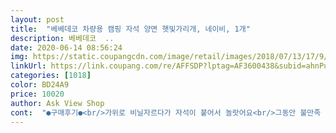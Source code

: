 ```yaml
---
layout: post 
title:  "베베데코 차량용 캠핑 자석 양면 햇빛가리개, 네이비, 1개" 
description: 베베데코  ..
date: 2020-06-14 08:56:24 
img: https://static.coupangcdn.com/image/retail/images/2018/07/13/17/9/1a0e1d88-f5e4-4c42-96cd-412b0a3773d8.jpg 
linkUrl: https://link.coupang.com/re/AFFSDP?lptag=AF3600438&subid=ahnPublicAsk&pageKey=109340273&itemId=330873692&vendorItemId=3811810945&traceid=V0-113-cc58e014e7421d10 
categories: [1018] 
color: BD24A9 
price: 10020 
author: Ask View Shop 
cont:  "●구매후기●<br/>가위로 비닐자르다가 자석이 붙어서 놀랏어요<br/>그동안 불만족 투성이인 햇빛가리개들 이었는데<br/>근데 붙이고 창문 활짝 열고 있다가 날아갈뻔한걸<br/>뒤자리에 붙이니 잘붙어있고 짱짱하네요<br/>묶는끈도 있어요<br/>뭐가 뭍었는데 세탁하면<br/>붙이는것 썻더니 양면 테잎 자국 남구ㅜㅜ<br/>시야가리면 자석을 접듯이 겹치면 겹쳐져서 붙어요<br/>아이가 잡아챗어요<br/>올뉴모닝이고 앞자리에 붙이니 시야가 다 가려지는데<br/>완전암막은 아니지만  은은하게 들어오니 문제 없습니다<br/>이번꺼는 제가 우려했던것들 하나없어 너무 좋아요<br/>이쁩니다<br/>이제 아이들만이 아닌 어른들도 쓸수있게 모던한 디자인도 많이 만들어주시면 좋겠습니다<br/>자석 엄청나지만 강풍엔 날아갑니다ㅎ<br/>자석도 단단해서 왠만해서 떨어지지않아요<br/>자석은 아무이상 없겠죠?<br/>자석이 강력해서 쉽게 붙였다 때기편해요, 햇빛 잘가려줍니다.<br/> 무엇보다 커튼처럼 옆으로 말아 붙일수있어 애들이 좋아해요<br/>자석힘이 대단해요<br/>잘떨어지는데 요건 짱짱합니다<br/>창문 다열지말고 붙여두세요<br/>창문에 거는것 썼더니 썬팅 다 벗겨지고 .<br/><br/>큐방 붙이는건 자꾸 떨어지고<br/>큐방은 붙이면 지져분하고<br/>" 
---
```

